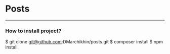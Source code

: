 # Posts
***
### How to install project?

  $ git clone git@github.com:DMarchikhin/posts.git
  $ composer install
  $ npm install
